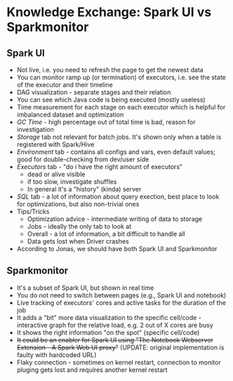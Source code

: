 # Knowledge Exchange: Spark UI vs Sparkmonitor


## Spark UI

- Not live, i.e. you need to refresh the page to get the newest data
- You can monitor ramp up (or termination) of executors, i.e. see the state of the executor and their timeline
- DAG visualization - separate stages and their relation
- You can see which Java code is being executed (mostly useless)
- Time measurement for each stage on each executor which is helpful for imbalanced dataset and optimization
- *GC Time* - high percentage out of total time is bad, reason for investigation
- *Storage* tab not relevant for batch jobs.  It's shown only when a table is registered with Spark/Hive
- *Environment* tab - contains all configs and vars, even default values; good for double-checking from dev/user side
- *Executors* tab - "do i have the right amount of executors"
    - dead or alive visible
    - if too slow, investigate shuffles
    - In general it's a "history" (kinda) server
- *SQL* tab - a lot of information about query exection, best place to look for optimizations, but also non-trivial ones
- Tips/Tricks
    - Optimization advice - intermediate writing of data to storage
    - Jobs - ideally the only tab to look at
    - Overall - a lot of information, a bit difficult to handle all
    - Data gets lost when Driver crashes
- According to Jonas, we should have both Spark UI and Sparkmonitor

## Sparkmonitor

- It's a subset of Spark UI, but shown in real time
- You do not need to switch between pages (e.g., Spark UI and notebook)
- Live tracking of executors' cores and active tasks for the duration of the job
- It adds a "bit" more data visualization to the specific cell/code - interactive graph for the relative load, e.g. 2 out of X cores are busy
- It shows the right information "on the spot" (specific cell/code)
- ~~It could be an enabler for Spark UI using "The Notebook Webserver Extension - A Spark Web UI proxy"~~ (UPDATE: original implementation is faulty with hardcoded URL)
- Flaky connection - sometimes on kernel restart, connection to monitor pluging gets lost and requires another kernel restart